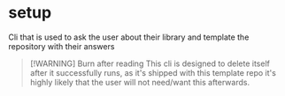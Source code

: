 # setup

Cli that is used to ask the user about their library and template the repository with their answers

> [!WARNING] Burn after reading 
>This cli is designed to delete itself after it successfully runs, as it's shipped with this template repo it's highly likely that the user will not need/want this afterwards.

